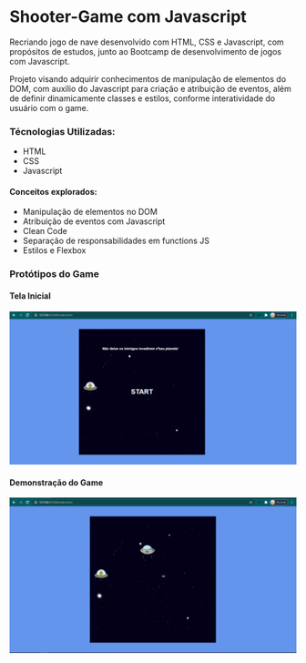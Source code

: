 # Shooter-Game com Javascript

Recriando jogo de nave desenvolvido com HTML, CSS e Javascript, com propósitos de estudos, junto ao Bootcamp de desenvolvimento de jogos com Javascript.

Projeto visando adquirir conhecimentos de manipulação de elementos do DOM, com auxílio do Javascript para criação e atribuição de eventos, além de definir dinamicamente classes e estilos, 
conforme interatividade do usuário com o game.

### Técnologias Utilizadas:

- HTML 
- CSS
- Javascript 

#### Conceitos explorados:

- Manipulação de elementos no DOM
- Atribuição de eventos com Javascript
- Clean Code 
- Separação de responsabilidades em functions JS 
- Estilos e Flexbox

### Protótipos do Game 

#### Tela Inicial 

![Jogo da Memória Design](https://github.com/guilherme25alves/dio-space-shooter-game/blob/main/img/init-game.png?raw=true)

#### Demonstração do Game 

![Jogo da Memória Design](https://github.com/guilherme25alves/dio-space-shooter-game/blob/main/img/demo-game.png?raw=true)

